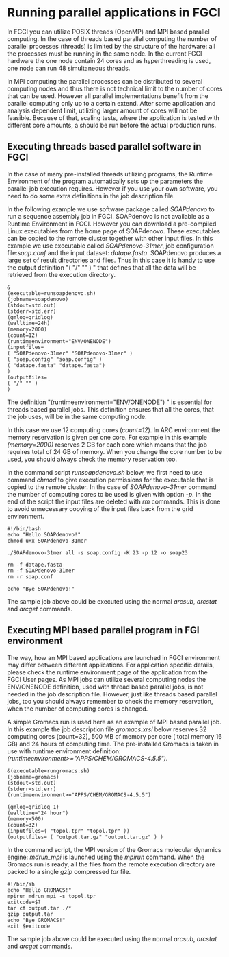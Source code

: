 # Running parallel applications in FGCI

In FGCI you can utilize POSIX threads (OpenMP) and
MPI based parallel computing. In the case of threads based parallel
computing the number of parallel processes (threads) is limited by the
structure of the hardware: all the processes must be running in the same
node. In the current FGCI hardware
the one node contain 24 cores and as hyperthreading is used, one node
can run 48 simultaneous threads.

In MPI computing the parallel processes can be distributed to several
computing nodes and thus there is not technical limit to the number of
cores that can be used. However all parallel implementations benefit
from the parallel computing only up to a certain extend. After some
application and analysis dependent limit, utilizing larger amount of
cores will not be feasible. Because of that, scaling tests, where the
application is tested with different core amounts, a should be run
before the actual production runs.

## Executing threads based parallel software in FGCI

In the case of many pre-installed threads utilizing programs, the
Runtime Environment of the program automatically sets up the parameters
the parallel job execution requires. However if you use your own
software, you need to do some extra definitions in the job description
file.

In the following example we use software package called *SOAPdenovo* to
run a sequence assembly job in FGCI. SOAPdenovo is not available as a
Runtime Environment in FGCI. However you can download a pre-compiled
Linux executables from the home page of SOAPdenovo. These executables
can be copied to the remote cluster together with other input files. In
this example we use executable called *SOAPdenovo-31mer*, job
configuration file:*soap.conf* and the input dataset: *datape.fasta*.
SOAPdenovo produces a large set of result directories and files. Thus in
this case it is handy to use the output definition "( "/" "" ) " that
defines that all the data will be retrieved from the execution
directory.

    &
    (executable=runsoapdenovo.sh)
    (jobname=soapdenovo)
    (stdout=std.out)
    (stderr=std.err)
    (gmlog=gridlog)
    (walltime=24h)
    (memory=2000)
    (count=12)
    (runtimeenvironment="ENV/ONENODE")
    (inputfiles=
    ( "SOAPdenovo-31mer" "SOAPdenovo-31mer" )
    ( "soap.config" "soap.config" )
    ( "datape.fasta" "datape.fasta")
    )
    (outputfiles=
    ( "/" "" )
    )

The definition "(runtimeenvironment="ENV/ONENODE") " is essential for
threads based parallel jobs. This definition ensures that all the cores,
that the job uses, will be in the same computing node.

In this case we use 12 computing cores (*count=12*). In ARC environment
the memory reservation is given per one core. For example in this
example *(memory=2000)* reserves 2 GB for each core which means that the
job requires total of 24 GB of memory. When you change the core number
to be used, you should always check the memory reservation too.

In the command script *runsoapdenovo.sh* below, we first need to use
command *chmod* to give execution permissions for the executable that is
copied to the remote cluster. In the case of *SOAPdenovo-31mer* command
the number of computing cores to be used is given with option *-p*. In
the end of the script the input files are deleted with *rm* commands.
This is done to avoid unnecessary copying of the input files back from
the grid environment.

    #!/bin/bash
    echo "Hello SOAPdenovo!"
    chmod u+x SOAPdenovo-31mer

    ./SOAPdenovo-31mer all -s soap.config -K 23 -p 12 -o soap23

    rm -f datape.fasta
    rm -f SOAPdenovo-31mer
    rm -r soap.conf

    echo "Bye SOAPdenovo!"

The sample job above could be executed using the normal *arcsub*,
*arcstat* and *arcget* commands.

## Executing MPI based parallel program in FGI environment

The way, how an MPI based applications are launched in FGCI environment
may differ between different applications. For application specific
details, please check the runtime environment page of the application
from the FGCI User pages. As MPI jobs can utilize several computing
nodes the ENV/ONENODE definition, used with thread based parallel jobs,
is not needed in the job description file. However, just like threads
based parallel jobs, too you should always remember to check the memory
reservation, when the number of computing cores is changed.

A simple Gromacs run is used here as an example of MPI based parallel
job. In this example the job description file *gromacs.xrsl* below
reserves 32 computing cores (count=32), 500 MB of memory per core (
total memory 16 GB) and 24 hours of computing time. The pre-installed
Gromacs is taken in use with runtime environment definition:
*(runtimeenvironment&gt;="APPS/CHEM/GROMACS-4.5.5")*.

    &(executable=rungromacs.sh)
    (jobname=gromacs)
    (stdout=std.out)
    (stderr=std.err)
    (runtimeenvironment>="APPS/CHEM/GROMACS-4.5.5")

    (gmlog=gridlog_1)
    (walltime="24 hour")
    (memory=500)
    (count=32)
    (inputfiles=( "topol.tpr" "topol.tpr" ))
    (outputfiles= ( "output.tar.gz" "output.tar.gz" ) )

In the command script, the MPI version of the Gromacs molecular dynamics
engine: *mdrun\_mpi* is launched using the *mpirun* command. When the
Gromacs run is ready, all the files from the remote execution directory
are packed to a single *gzip* compressed *tar* file.

    #!/bin/sh
    echo "Hello GROMACS!"
    mpirun mdrun_mpi -s topol.tpr
    exitcode=$?
    tar cf output.tar ./*
    gzip output.tar
    echo "Bye GROMACS!"
    exit $exitcode 

The sample job above could be executed using the normal *arcsub*,
*arcstat* and *arcget* commands.

